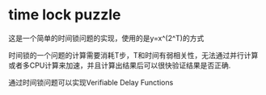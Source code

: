 time lock puzzle
====================

这是一个简单的时间锁问题的实现，使用的是y=x^(2^T)的方式

时间锁的一个问题的计算需要消耗T步，T和时间有弱相关性，无法通过并行计算或者多CPU计算来加速，并且计算出结果后可以很快验证结果是否正确.

通过时间锁问题可以实现Verifiable Delay Functions
